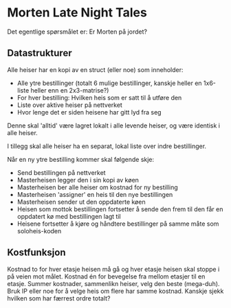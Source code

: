 Morten Late Night Tales
=======================

Det egentlige spørsmålet er: Er Morten på jordet?

Datastrukturer
--------------

Alle heiser har en kopi av en struct (eller noe) som inneholder:
- Alle ytre bestillinger (totalt 6 mulige bestillinger, kanskje heller en 1x6-liste heller enn en 2x3-matrise?)
- For hver bestilling: Hvilken heis som er satt til å utføre den
- Liste over aktive heiser på nettverket
- Hvor lenge det er siden heisene har gitt lyd fra seg

Denne skal 'alltid' være lagret lokalt i alle levende heiser, og være identisk i alle heiser.

I tillegg skal alle heiser ha en separat, lokal liste over indre bestillinger.

Når en ny ytre bestilling kommer skal følgende skje:
- Send bestillingen på nettverket
- Masterheisen legger den i sin kopi av køen
- Masterheisen ber alle heiser om kostnad for ny bestilling
- Masterheisen 'assigner' en heis til den nye bestillingen
- Masterheisen sender ut den oppdaterte køen
- Heisen som mottok bestillingen fortsetter å sende den frem til den får en oppdatert kø med bestillingen lagt til
- Heisene fortsetter å kjøre og håndtere bestillinger på samme måte som soloheis-koden

Kostfunksjon
------------

Kostnad to for hver etasje heisen må gå og hver etasje heisen skal stoppe i på veien mot målet. Kostnad én for bevegelse fra mellom etasjer til en etasje. Summer kostnader, sammenlikn heiser, velg den beste (mega-duh). Bruk IP eller noe for å velge heis om flere har samme kostnad. Kanskje sjekk hvilken som har færrest ordre totalt?
